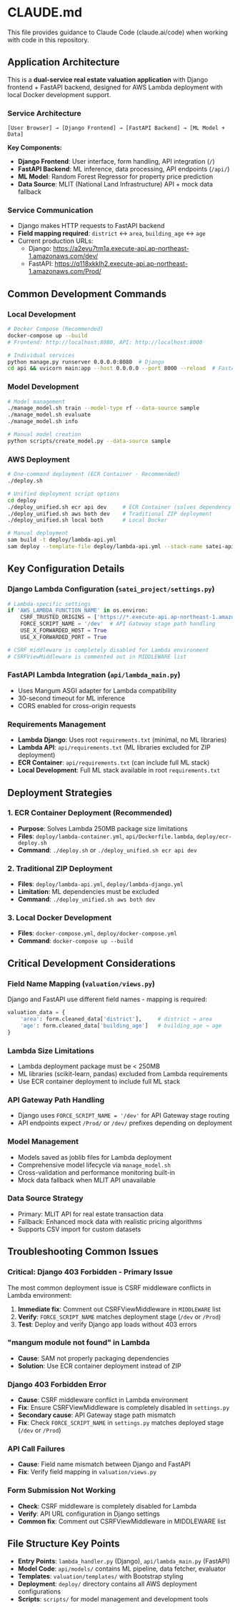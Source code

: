 # CLAUDE.md

This file provides guidance to Claude Code (claude.ai/code) when working with code in this repository.

## Application Architecture

This is a **dual-service real estate valuation application** with Django frontend + FastAPI backend, designed for AWS Lambda deployment with local Docker development support.

### Service Architecture
```
[User Browser] → [Django Frontend] → [FastAPI Backend] → [ML Model + Data]
```

**Key Components:**
- **Django Frontend**: User interface, form handling, API integration (`/`)
- **FastAPI Backend**: ML inference, data processing, API endpoints (`/api/`)
- **ML Model**: Random Forest Regressor for property price prediction
- **Data Source**: MLIT (National Land Infrastructure) API + mock data fallback

### Service Communication
- Django makes HTTP requests to FastAPI backend
- **Field mapping required**: `district` ↔ `area`, `building_age` ↔ `age`
- Current production URLs:
  - Django: https://a2evu7tm1a.execute-api.ap-northeast-1.amazonaws.com/dev/
  - FastAPI: https://q118xkklh2.execute-api.ap-northeast-1.amazonaws.com/Prod/

## Common Development Commands

### Local Development
```bash
# Docker Compose (Recommended)
docker-compose up --build
# Frontend: http://localhost:8080, API: http://localhost:8000

# Individual services
python manage.py runserver 0.0.0.0:8080  # Django
cd api && uvicorn main:app --host 0.0.0.0 --port 8000 --reload  # FastAPI
```

### Model Development
```bash
# Model management
./manage_model.sh train --model-type rf --data-source sample
./manage_model.sh evaluate
./manage_model.sh info

# Manual model creation
python scripts/create_model.py --data-source sample
```

### AWS Deployment
```bash
# One-command deployment (ECR Container - Recommended)
./deploy.sh

# Unified deployment script options
cd deploy
./deploy_unified.sh ecr api dev     # ECR Container (solves dependency issues)
./deploy_unified.sh aws both dev    # Traditional ZIP deployment
./deploy_unified.sh local both      # Local Docker

# Manual deployment
sam build -t deploy/lambda-api.yml
sam deploy --template-file deploy/lambda-api.yml --stack-name satei-api-dev
```

## Key Configuration Details

### Django Lambda Configuration (`satei_project/settings.py`)
```python
# Lambda-specific settings
if 'AWS_LAMBDA_FUNCTION_NAME' in os.environ:
    CSRF_TRUSTED_ORIGINS = ['https://*.execute-api.ap-northeast-1.amazonaws.com']
    FORCE_SCRIPT_NAME = '/dev'  # API Gateway stage path handling
    USE_X_FORWARDED_HOST = True
    USE_X_FORWARDED_PORT = True

# CSRF middleware is completely disabled for Lambda environment
# CSRFViewMiddleware is commented out in MIDDLEWARE list
```

### FastAPI Lambda Integration (`api/lambda_main.py`)
- Uses Mangum ASGI adapter for Lambda compatibility
- 30-second timeout for ML inference
- CORS enabled for cross-origin requests

### Requirements Management
- **Lambda Django**: Uses root `requirements.txt` (minimal, no ML libraries)
- **Lambda API**: `api/requirements.txt` (ML libraries excluded for ZIP deployment)
- **ECR Container**: `api/requirements.txt` (can include full ML stack)
- **Local Development**: Full ML stack available in root `requirements.txt`

## Deployment Strategies

### 1. ECR Container Deployment (Recommended)
- **Purpose**: Solves Lambda 250MB package size limitations
- **Files**: `deploy/lambda-container.yml`, `api/Dockerfile.lambda`, `deploy/ecr-deploy.sh`
- **Command**: `./deploy.sh` or `./deploy_unified.sh ecr api dev`

### 2. Traditional ZIP Deployment
- **Files**: `deploy/lambda-api.yml`, `deploy/lambda-django.yml`
- **Limitation**: ML dependencies must be excluded
- **Command**: `./deploy_unified.sh aws both dev`

### 3. Local Docker Development
- **Files**: `docker-compose.yml`, `deploy/docker-compose.yml`
- **Command**: `docker-compose up --build`

## Critical Development Considerations

### Field Name Mapping (`valuation/views.py`)
Django and FastAPI use different field names - mapping is required:
```python
valuation_data = {
    'area': form.cleaned_data['district'],     # district → area
    'age': form.cleaned_data['building_age']   # building_age → age
}
```

### Lambda Size Limitations
- Lambda deployment package must be < 250MB
- ML libraries (scikit-learn, pandas) excluded from Lambda requirements
- Use ECR container deployment to include full ML stack

### API Gateway Path Handling
- Django uses `FORCE_SCRIPT_NAME = '/dev'` for API Gateway stage routing
- API endpoints expect `/Prod/` or `/dev/` prefixes depending on deployment

### Model Management
- Models saved as joblib files for Lambda deployment
- Comprehensive model lifecycle via `manage_model.sh`
- Cross-validation and performance monitoring built-in
- Mock data fallback when MLIT API unavailable

### Data Source Strategy
- Primary: MLIT API for real estate transaction data
- Fallback: Enhanced mock data with realistic pricing algorithms
- Supports CSV import for custom datasets

## Troubleshooting Common Issues

### **Critical: Django 403 Forbidden - Primary Issue**
The most common deployment issue is CSRF middleware conflicts in Lambda environment:
1. **Immediate fix**: Comment out CSRFViewMiddleware in `MIDDLEWARE` list
2. **Verify**: `FORCE_SCRIPT_NAME` matches deployment stage (`/dev` or `/Prod`)
3. **Test**: Deploy and verify Django app loads without 403 errors

### "mangum module not found" in Lambda
- **Cause**: SAM not properly packaging dependencies
- **Solution**: Use ECR container deployment instead of ZIP

### Django 403 Forbidden Error
- **Cause**: CSRF middleware conflict in Lambda environment
- **Fix**: Ensure CSRFViewMiddleware is completely disabled in `settings.py`
- **Secondary cause**: API Gateway stage path mismatch
- **Fix**: Check `FORCE_SCRIPT_NAME` in `settings.py` matches deployed stage (`/dev` or `/Prod`)

### API Call Failures
- **Cause**: Field name mismatch between Django and FastAPI
- **Fix**: Verify field mapping in `valuation/views.py`

### Form Submission Not Working
- **Check**: CSRF middleware is completely disabled for Lambda
- **Verify**: API URL configuration in Django settings
- **Common fix**: Comment out CSRFViewMiddleware in MIDDLEWARE list

## File Structure Key Points

- **Entry Points**: `lambda_handler.py` (Django), `api/lambda_main.py` (FastAPI)
- **Model Code**: `api/models/` contains ML pipeline, data fetcher, evaluator
- **Templates**: `valuation/templates/` with Bootstrap styling
- **Deployment**: `deploy/` directory contains all AWS deployment configurations
- **Scripts**: `scripts/` for model management and development tools